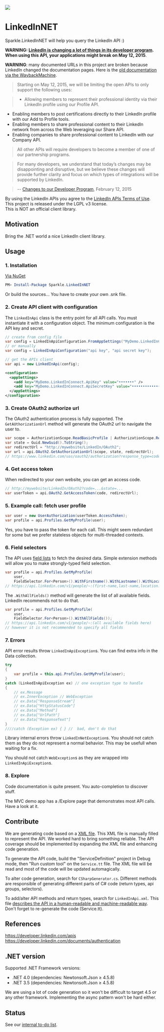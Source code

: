 
![](https://raw.githubusercontent.com/SparkleNetworks/LinkedInNET/master/src/LiNET-200.png)

LinkedInNET
===========

Sparkle.LinkedInNET will help you query the LinkedIn API :)

**WARNING: [LinkedIn is changing a lot of things in its developer program](https://developer.linkedin.com/blog/posts/2015/developer-program-changes). When using this API, your applications might break on May 12, 2015**. 

**WARNING**: many documented URLs in this project are broken because LinkedIn changed the documentation pages. Here is the [old documentation via the WaybackMachine](https://web.archive.org/web/20140719025807/http://developer.linkedin.com/documents/people).

> Starting on May 12, 2015, we will be limiting the open APIs to only support the following uses:

> - Allowing members to represent their professional identity via their LinkedIn profile using our Profile API.
- Enabling members to post certifications directly to their LinkedIn profile with our Add to Profile tools.
- Enabling members to share professional content to their LinkedIn network from across the Web leveraging our Share API.
- Enabling companies to share professional content to LinkedIn with our Company API.

> All other APIs will require developers to become a member of one of our partnership programs.

> For many developers, we understand that today’s changes may be disappointing and disruptive, but we believe these changes will provide further clarity and focus on which types of integrations will be supported by LinkedIn.

> -- [Changes to our Developer Program](https://developer.linkedin.com/blog/posts/2015/developer-program-changes), February 12, 2015

By using the LinkedIn APIs you agree to the [LinkedIn APIs Terms of Use](https://developer.linkedin.com/documents/linkedin-apis-terms-use).  
This project is released under the LGPL v3 license.  
This is NOT an official client library.

Motivation
------------

Bring the .NET world a nice LinkedIn client library.

Usage
------------

### 1. Installation

[Via NuGet](https://www.nuget.org/packages/Sparkle.LinkedInNET/)

````powershell
PM> Install-Package Sparkle.LinkedInNET
````

Or build the sources... You have to create your own .snk file.

### 2. Create API client with configuration

The `LinkedInApi` class is the entry point for all API calls. You must instantiate it with a configuration object. The minimum configuration is the API key and secret.  

````csharp
// create from config file
var config = LinkedInApiConfiguration.FromAppSettings("MyDemo.LinkedInConnect");
// or manually
var config = LinkedInApiConfiguration("api key", "api secret key");

// get the APIs client
var api = new LinkedInApi(config);
````

````xml
<configuration>
  <appSettings>
    <add key="MyDemo.LinkedInConnect.ApiKey" value="•••••••" />
    <add key="MyDemo.LinkedInConnect.ApiSecretKey" value="•••••••••••••" />
  </appSettings>
</configuration>
````

### 3. Create OAuth2 authorize url

The OAuth2 authentication process is fully supported. The `GetAUthorizationUrl` method will generate the OAuth2 url to navigate the user to.

````csharp
var scope = AuthorizationScope.ReadBasicProfile | AuthorizationScope.ReadEmailAddress;
var state = Guid.NewGuid().ToString();
var redirectUrl = "http://mywebsite/LinkedIn/OAuth2";
var url = api.OAuth2.GetAuthorizationUrl(scope, state, redirectUrl);
// https://www.linkedin.com/uas/oauth2/authorization?response_type=code&client_id=...
````

### 4. Get access token

When redirected to your own website, you can get an access code.

````csharp
// http://mywebsite/LinkedIn/OAuth2?code=...&state=...
var userToken = api.OAuth2.GetAccessToken(code, redirectUrl);
````

### 5. Example call: fetch user profile

````csharp
var user = new UserAuthorization(userToken.AccessToken);
var profile = api.Profiles.GetMyProfile(user);
````

Yes, you have to pass the token for each call. This might seem redundant for some but we prefer stateless objects for multi-threaded contexts. 

### 6. Field selectors

The API uses [field lists](https://developer.linkedin.com/documents/field-selectors) to fetch the desired data. Simple extension methods will allow you to make strongly-typed field selection.

````csharp
var profile = api.Profiles.GetMyProfile(
    user,
    FieldSelector.For<Person>().WithFirstname().WithLastname().WithLocationName());
// https://api.linkedin.com/v1/people/~:(first-name,last-name,location:(name))
````

The `.WithAllFields()` method will generate the list of all available fields. LinkedIn recommends not to do that.

````csharp
var profile = api.Profiles.GetMyProfile(
    user,
    FieldSelector.For<Person>().WithAllFields());
// https://api.linkedin.com/v1/people/~:(all available fields here)
// however it is not recommended to specify all fields
````

### 7. Errors

API error results throw `LinkedInApiException`s. You can find extra info in the Data collection.

````csharp
try
{
    var profile = this.api.Profiles.GetMyProfile(user);
}
catch (LinkedInApiException ex) // one exception type to handle
{
    // ex.Message
    // ex.InnerException // WebException
    // ex.Data["ResponseStream"]
    // ex.Data["HttpStatusCode"]
    // ex.Data["Method"]
    // ex.Data["UrlPath"]
    // ex.Data["ResponseText"]
}
////catch (Exception ex) { } //  bad, don't do that

````

Library internal errors throw `LinkedInNetException`s. You should not catch them as they do not represent a normal behavior. This may be usefull when waiting for a fix.

You should not catch `WebException`s as they are wrapped into `LinkedInApiException`s.

### 8. Explore

Code documentation is quite present. You auto-completion to discover stuff.

The MVC demo app has a /Explore page that demonstrates most API calls. Have a look at it.

Contribute
------------

We are generating code based on a [XML file](DefinitionFile.md). 
This XML file is manually filled to represent the API. 
We worked hard to bring something reliable. 
The API coverage should be implemented by expanding the XML file and enhancing code generation.

To generate the API code, build the "ServiceDefinition" project in Debug mode, then "Run custom tool" on the `Service.tt` file. The XML file will be read and most of the code will be updated automagically. 
  
To alter code generation, search for `CSharpGenerator.cs`. Different methods are responsible of generating different parts of C# code (return types, api groups, selectors).
  
To add/alter API methods and return types, search for `LinkedInApi.xml`. This file [describes the API in a human-readable and machine-readable way](DefinitionFile.md). Don't forget to re-generate the code (Service.tt).


References
------------

https://developer.linkedin.com/apis  
https://developer.linkedin.com/documents/authentication  


.NET version
------------

Supported .NET Framework versions:

* .NET 4.0 (dependencies: Newtonsoft.Json ≥ 4.5.8)
* .NET 3.5 (dependencies: Newtonsoft.Json ≥ 4.5.8)

We are using a lot of code generation so it won't be difficult to target 4.5 or any other framework. Implementing the async pattern won't be hard either.


Status
------------

See our [internal to-do list](src/ToDo.md).
